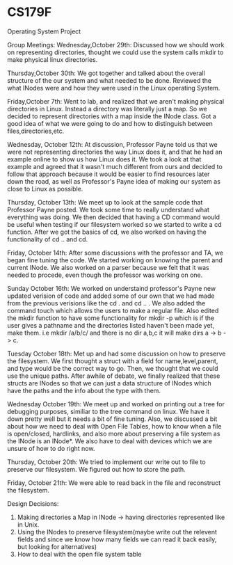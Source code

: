 CS179F
======

Operating System Project


Group Meetings:
Wednesday,October 29th: Discussed how we should work on representing directories, thought we could use the system calls mkdir to make physical linux directories.

Thursday,October 30th: We got together and talked about the overall structure of the our system and what needed to be done. Reviewed the what INodes were and how they were used in the Linux operating System.

Friday,October 7th: Went to lab, and realized that we aren't making physical directories in Linux. Instead a directory was literally just a map. So we decided to represent directories with a map inside the INode class. Got a good idea of what we were going to do and how to distinguish between files,directories,etc.

Wednesday, October 12th: At discussion, Professor Payne told us that we were not representing directories the way Linux does it, and that he had an example online to show us how Linux does it. We took a look at that example and agreed that it wasn't much different from ours and decided to follow that approach because it would be easier to find resources later down the road, as well as Professor's Payne idea of making our system as close to Linux as possible.

Thursday, October 13th: We meet up to look at the sample code that Professor Payne posted. We took some time to really understand what everything was doing. We then decided that having a CD command would be useful when testing if our filesystem worked so we started to write a cd function. After we got the basics of cd, we also worked on having the functionality of cd .. and cd.

Friday, October 14th: After some discussions with the professor and TA, we began fine tuning the code. We started working on knowing the parent and current INode. We also worked on a parser because we felt that it was needed to procede, even though the professor was working on one.

Sunday October 16th: We worked on understaind professor's Payne new updated verision of code and added some of our own that we had made from the previous verisions like the cd . and cd .. . We also added the command touch which allows the users to make a regular file. Also edited the mkdir function to have some functionality for mkdir -p which is if the user gives a pathname and the directories listed haven't been made yet, make them. i.e mkdir /a/b/c/ and there is no dir a,b,c it will make dirs a -> b -> c.

Tuesday October 18th: Met up and had some discussion on how to preserve the filesystem. We first thought a struct with a field for name,level,parent, and type would be the correct way to go. Then, we thought that we could use the unique paths. After awhile of debate, we finally realized that these structs are INodes so that we can just a data structure of INodes which have the paths and the info about the type with them.

Wednesday October 19th: We meet up and worked on printing out a tree for debugging purposes, similiar to the tree command on linux. We have it down pretty well but it needs a bit of fine tuning. Also, we discussed a bit about how we need to deal with Open File Tables, how to know when a file is open/closed, hardlinks, and also more about preserving a file system as the INode is an INode*. We also have to deal with devices which we are unsure of how to do right now.

Thursday, October 20th: We tried to implement our write out to file to preserve our filesystem. We figured out how to store the path.

Friday, October 21th: We were able to read back in the file and reconstruct the filesystem.

Design Decisions:
1. Making directories a Map in INode -> having directories represented like in Unix.
2. Using the INodes to preserve filesystem(maybe write out the relevent fields and since we know how many fields we can read it back easily, but looking for alternatives)
3. How to deal with the open file system table
